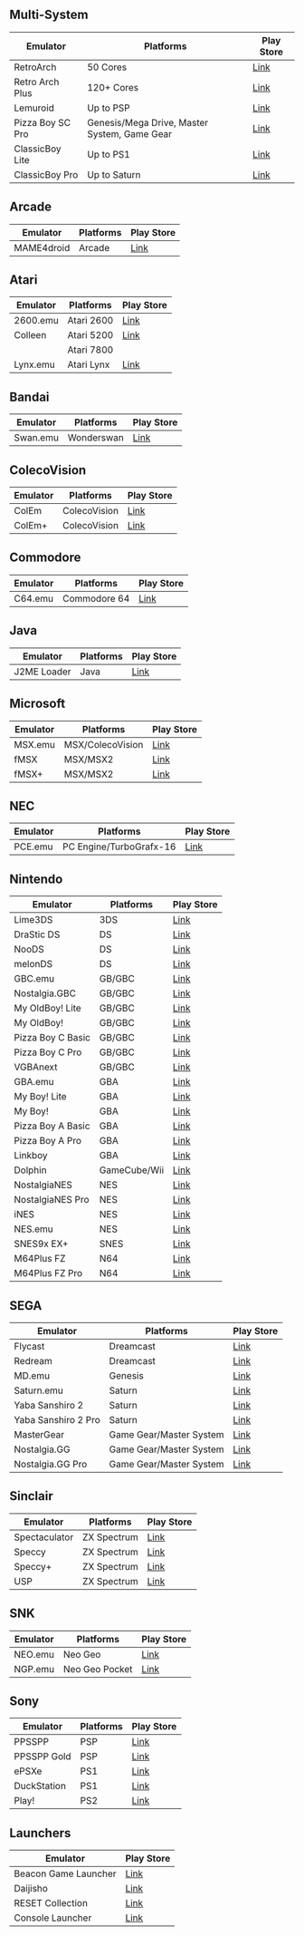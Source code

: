 ## Multi-System
| Emulator         | Platforms                                    | Play Store |
|------------------|----------------------------------------------|------------|
| RetroArch        | 50 Cores                                     | [Link](https://play.google.com/store/apps/details?id=com.retroarch)       |
| Retro Arch Plus  | 120+ Cores                                   | [Link](https://play.google.com/store/apps/details?id=com.retroarch.aarch64)       |
| Lemuroid         | Up to PSP                                    | [Link](https://play.google.com/store/apps/details?id=com.swordfish.lemuroid)       |
| Pizza Boy SC Pro | Genesis/Mega Drive, Master System, Game Gear | [Link](https://play.google.com/store/apps/details?id=it.dbtecno.pizzaboyscpro)       |
| ClassicBoy Lite  | Up to PS1                                    | [Link](https://play.google.com/store/apps/details?id=com.portableandroid.classicboyLite&hl=en&gl=us)       |
| ClassicBoy Pro   | Up to Saturn                                 | [Link](https://play.google.com/store/apps/details?id=com.portableandroid.classicboy&hl=en&gl=us)       |

## Arcade
| Emulator   | Platforms | Play Store |
|------------|-----------|------------|
| MAME4droid | Arcade    | [Link](https://play.google.com/store/apps/details?id=com.seleuco.mame4d2024)       |
## Atari
| Emulator | Platforms  | Play Store |
|----------|------------|------------|
| 2600.emu | Atari 2600 | [Link](https://play.google.com/store/apps/details?id=com.explusalpha.A2600Emu)       |
| Colleen  | Atari 5200 | [Link](https://play.google.com/store/apps/details?id=name.nick.jubanka.colleen)       |
|          | Atari 7800 |            |
| Lynx.emu | Atari Lynx | [Link](https://play.google.com/store/apps/details?id=com.explusalpha.LynxEmu)       |

## Bandai
| Emulator | Platforms  | Play Store |
|----------|------------|------------|
| Swan.emu | Wonderswan | [Link](https://play.google.com/store/apps/details?id=com.explusalpha.SwanEmu)       |

## ColecoVision
| Emulator | Platforms    | Play Store |
|----------|--------------|------------|
| ColEm    | ColecoVision | [Link](https://play.google.com/store/apps/details?id=com.fms.colem)       |
| ColEm+   | ColecoVision | [Link](https://play.google.com/store/apps/details?id=com.fms.colem.deluxe)       |

## Commodore
| Emulator | Platforms    | Play Store |
|----------|--------------|------------|
| C64.emu  | Commodore 64 | [Link](https://play.google.com/store/apps/details?id=com.explusalpha.C64Emu)       |
 
## Java
| Emulator    | Platforms | Play Store |
|-------------|-----------|------------|
| J2ME Loader | Java      | [Link](https://play.google.com/store/apps/details?id=ru.playsoftware.j2meloader)       |

## Microsoft

| Emulator | Platforms        | Play Store |
|----------|------------------|------------|
| MSX.emu  | MSX/ColecoVision | [Link](https://play.google.com/store/apps/details?id=com.explusalpha.MsxEmu)       |
| fMSX     | MSX/MSX2         | [Link](https://play.google.com/store/apps/details?id=com.fms.fmsx)       |
| fMSX+    | MSX/MSX2         | [Link](https://play.google.com/store/apps/details?id=com.fms.fmsx.deluxe)       |

## NEC
| Emulator | Platforms               | Play Store |
|----------|-------------------------|------------|
| PCE.emu  | PC Engine/TurboGrafx-16 | [Link](https://play.google.com/store/apps/details?id=com.PceEmu)       |

## Nintendo
| Emulator          | Platforms    | Play Store |
|-------------------|--------------|------------|
| Lime3DS           | 3DS          | [Link](https://play.google.com/store/apps/details?id=io.github.lime3ds.android)       |
| DraStic DS        | DS           | [Link](https://play.google.com/store/apps/details?id=com.dsemu.drastic)       |
| NooDS             | DS           | [Link](https://play.google.com/store/apps/details?id=com.hydra.noods)       |
| melonDS           | DS           | [Link](https://play.google.com/store/apps/details?id=me.magnum.melonds)       |
| GBC.emu           | GB/GBC       | [Link](https://play.google.com/store/apps/details?id=com.explusalpha.GbcEmu)       |
| Nostalgia.GBC     | GB/GBC       | [Link](https://play.google.com/store/apps/details?id=com.nostalgiaemulators.gbcfull)       |
| My OldBoy! Lite   | GB/GBC       | [Link](https://play.google.com/store/apps/details?id=com.fastemulator.gbcfree)       |
| My OldBoy!        | GB/GBC       | [Link](https://play.google.com/store/apps/details?id=com.fastemulator.gbc)       |
| Pizza Boy C Basic | GB/GBC       | [Link](https://play.google.com/store/apps/details?id=it.dbtecno.pizzaboy)       |
| Pizza Boy C Pro   | GB/GBC       | [Link](https://play.google.com/store/apps/details?id=it.dbtecno.pizzaboypro)       |
| VGBAnext          | GB/GBC       | [Link](https://play.google.com/store/apps/details?id=com.fms.emu)       |
| GBA.emu           | GBA          | [Link](https://play.google.com/store/apps/details?id=com.explusalpha.GbaEmu)       |
| My Boy! Lite      | GBA          | [Link](https://play.google.com/store/apps/details?id=com.fastemulator.gbafree)       |
| My Boy!           | GBA          | [Link](https://play.google.com/store/apps/details?id=com.fastemulator.gba)       |
| Pizza Boy A Basic | GBA          | [Link](https://play.google.com/store/apps/details?id=it.dbtecno.pizzaboygba)       |
| Pizza Boy A Pro   | GBA          | [Link](https://play.google.com/store/apps/details?id=it.dbtecno.pizzaboygbapro)       |
| Linkboy   | GBA          | [Link](https://play.google.com/store/apps/details?id=com.pixelrespawn.linkboy)       |
| Dolphin           | GameCube/Wii | [Link](https://play.google.com/store/apps/details?id=org.dolphinemu.dolphinemu)       |
| NostalgiaNES      | NES          | [Link](https://play.google.com/store/apps/details?id=com.nostalgiaemulators.neslite)       |
| NostalgiaNES Pro     | NES          | [Link](https://play.google.com/store/apps/details?id=com.nostalgiaemulators.nesfull)       |
| iNES              | NES          | [Link](https://play.google.com/store/apps/details?id=com.fms.ines)       |
| NES.emu           | NES          | [Link](https://play.google.com/store/apps/details?id=com.explusalpha.NesEmu)       |
| SNES9x EX+        | SNES         | [Link](https://play.google.com/store/apps/details?id=com.explusalpha.Snes9xPlus)       |
| M64Plus FZ        | N64          | [Link](https://play.google.com/store/apps/details?id=org.mupen64plusae.v3.fzurita)       |
| M64Plus FZ Pro    | N64          | [Link](https://play.google.com/store/apps/details?id=org.mupen64plusae.v3.fzurita.pro)       |

## SEGA
| Emulator            | Platforms               | Play Store |
|---------------------|-------------------------|------------|
| Flycast             | Dreamcast               | [Link](https://play.google.com/store/apps/details?id=com.flycast.emulator)       |
| Redream             | Dreamcast               | [Link](https://play.google.com/store/apps/details?id=io.recompiled.redream)       |
| MD.emu              | Genesis                 | [Link](https://play.google.com/store/apps/details?id=com.explusalpha.MdEmu)       |
| Saturn.emu          | Saturn                  | [Link](https://play.google.com/store/apps/details?id=com.explusalpha.SaturnEmu)       |
| Yaba Sanshiro 2     | Saturn                  | [Link](https://play.google.com/store/apps/details?id=org.devmiyax.yabasanshioro2)       |
| Yaba Sanshiro 2 Pro | Saturn                  | [Link](https://play.google.com/store/apps/details?id=org.devmiyax.yabasanshioro2.pro)       |
| MasterGear          | Game Gear/Master System | [Link](https://play.google.com/store/apps/details?id=com.fms.mg)       |
| Nostalgia.GG        | Game Gear/Master System | [Link](https://play.google.com/store/apps/details?id=com.nostalgiaemulators.gglite)       |
| Nostalgia.GG Pro    | Game Gear/Master System | [Link](https://play.google.com/store/apps/details?id=com.nostalgiaemulators.ggfull)       |


## Sinclair
| Emulator      | Platforms   | Play Store |
|---------------|-------------|------------|
| Spectaculator | ZX Spectrum | [Link](https://play.google.com/store/apps/details?id=com.spectaculator.spectaculator)       |
| Speccy        | ZX Spectrum | [Link](https://play.google.com/store/apps/details?id=com.fms.speccy)       |
| Speccy+       | ZX Spectrum | [Link](https://play.google.com/store/apps/details?id=com.fms.colem)       |
| USP           | ZX Spectrum | [Link](https://play.google.com/store/apps/details?id=app.usp)       |
 
## SNK
| Emulator | Platforms      | Play Store |
|----------|----------------|------------|
| NEO.emu  | Neo Geo        | [Link](https://play.google.com/store/apps/details?id=com.explusalpha.NeoEmu)       |
| NGP.emu  | Neo Geo Pocket | [Link](https://play.google.com/store/apps/details?id=com.explusalpha.NgpEmu)       |

## Sony
| Emulator    | Platforms | Play Store |
|-------------|-----------|------------|
| PPSSPP      | PSP       | [Link](https://play.google.com/store/apps/details?id=org.ppsspp.ppsspp)       |
| PPSSPP Gold | PSP       | [Link](https://play.google.com/store/apps/details?id=org.ppsspp.ppssppgold)       |
| ePSXe       | PS1       | [Link](https://play.google.com/store/apps/details?id=com.epsxe.ePSXe)       |
| DuckStation | PS1       | [Link](https://play.google.com/store/apps/details?id=com.github.stenzek.duckstation)       |
| Play!       | PS2       | [Link](https://play.google.com/store/apps/details?id=com.virtualapplications.play)       |

## Launchers
| Emulator             | Play Store |
|----------------------|------------|
| Beacon Game Launcher | [Link](https://play.google.com/store/apps/details?id=com.radikal.gamelauncher)       |
| Daijisho             | [Link](https://play.google.com/store/apps/details?id=com.magneticchen.daijishou)       |
| RESET Collection     | [Link](https://play.google.com/store/apps/details?id=com.retroloungelab.resetcollection)       |
| Console Launcher     | [Link](https://play.google.com/store/apps/details?id=com.k2.consolelauncher)       |

